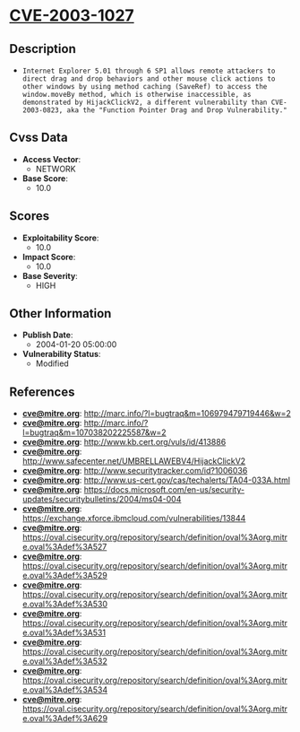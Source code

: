 
# [CVE-2003-1027](http://marc.info/?l=bugtraq&m=106979479719446&w=2)

## Description

- `Internet Explorer 5.01 through 6 SP1 allows remote attackers to direct drag and drop behaviors and other mouse click actions to other windows by using method caching (SaveRef) to access the window.moveBy method, which is otherwise inaccessible, as demonstrated by HijackClickV2, a different vulnerability than CVE-2003-0823, aka the "Function Pointer Drag and Drop Vulnerability."`

## Cvss Data

- **Access Vector**:
  - NETWORK
- **Base Score**:
  - 10.0

## Scores

- **Exploitability Score**:
  - 10.0
- **Impact Score**:
  - 10.0
- **Base Severity**:
  - HIGH

## Other Information

- **Publish Date**:
  - 2004-01-20 05:00:00
- **Vulnerability Status**:
  - Modified

## References

- **cve@mitre.org**: http://marc.info/?l=bugtraq&m=106979479719446&w=2
- **cve@mitre.org**: http://marc.info/?l=bugtraq&m=107038202225587&w=2
- **cve@mitre.org**: http://www.kb.cert.org/vuls/id/413886
- **cve@mitre.org**: http://www.safecenter.net/UMBRELLAWEBV4/HijackClickV2
- **cve@mitre.org**: http://www.securitytracker.com/id?1006036
- **cve@mitre.org**: http://www.us-cert.gov/cas/techalerts/TA04-033A.html
- **cve@mitre.org**: https://docs.microsoft.com/en-us/security-updates/securitybulletins/2004/ms04-004
- **cve@mitre.org**: https://exchange.xforce.ibmcloud.com/vulnerabilities/13844
- **cve@mitre.org**: https://oval.cisecurity.org/repository/search/definition/oval%3Aorg.mitre.oval%3Adef%3A527
- **cve@mitre.org**: https://oval.cisecurity.org/repository/search/definition/oval%3Aorg.mitre.oval%3Adef%3A529
- **cve@mitre.org**: https://oval.cisecurity.org/repository/search/definition/oval%3Aorg.mitre.oval%3Adef%3A530
- **cve@mitre.org**: https://oval.cisecurity.org/repository/search/definition/oval%3Aorg.mitre.oval%3Adef%3A531
- **cve@mitre.org**: https://oval.cisecurity.org/repository/search/definition/oval%3Aorg.mitre.oval%3Adef%3A532
- **cve@mitre.org**: https://oval.cisecurity.org/repository/search/definition/oval%3Aorg.mitre.oval%3Adef%3A534
- **cve@mitre.org**: https://oval.cisecurity.org/repository/search/definition/oval%3Aorg.mitre.oval%3Adef%3A629
